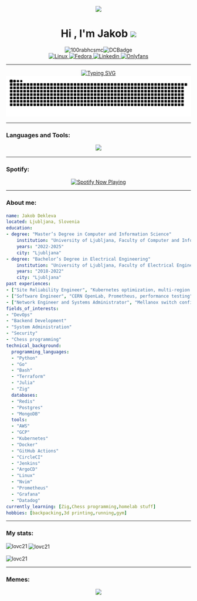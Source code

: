 
<div id="header" align="center">
  <img src="https://cdna.artstation.com/p/assets/images/images/069/324/424/original/k-s-o-m-u-art-cashmoneygojirav1c.gif?1699882361" width="500"/>
</div>

<div style="text-align:center;"align="center";" >
  <h1><b>Hi , I'm Jakob </b><img src="https://media.giphy.com/media/hvRJCLFzcasrR4ia7z/giphy.gif" width="35"></h1>
</div>

<div style="display: flex; justify-content: center; align-items: center;" align="center">
  <img src="https://komarev.com/ghpvc/?username=lovc21&label=Profile%20views&color=0e75b6&style=flat" alt="100rabhcsmc" />
  <img src="https://dcbadge.vercel.app/api/shield/213393526707322880?style=plastic" alt="DCBadge" />
</div>

<div style="text-align:center;"align="center">
  <a href="https://www.linux.org/">
    <img src="https://img.shields.io/badge/Linux-OS?style=flat&logo=linux&logoColor=white&label=OS&color=F0B90D" alt="Linux">
  </a>
  <a href="https://fedoraproject.org/">
    <img src="https://img.shields.io/badge/Distro-OS?style=flat&logo=Fedora&logoColor=white&label=Fedora&color=3c6eb4" alt="Fedora">
  </a>
  <a href="https://www.linkedin.com/in/jakob-dekleva1999/">
    <img src="https://img.shields.io/badge/Jakob-OS?style=flat&logo=Linkedin&logoColor=white&label=Linkedin&color=0a66c2" alt="Linkedin">
  </a>
  <a href="https://www.youtube.com/watch?v=dQw4w9WgXcQ">
    <img src="https://img.shields.io/badge/Onlyfans-OS?style=flat&logo=Onlyfans&logoColor=white&label=My&color=00AFF0" alt="Onlyfans">
  </a>
</div>

---
<div align="center">
  <a href="https://git.io/typing-svg">
    <img src="https://readme-typing-svg.demolab.com?font=Fira+Code&pause=1000&color=1C13F7&width=435&lines=Hello%F0%9F%91%8B%F0%9F%91%8B%F0%9F%91%8B%2C+welcome+to+my+page!;Hope+you+enjoy+your+stay;Just+a+bit+about+me;I'm+just+a+chill+guy+trying+to+build+some+cool+software+and+have+fun+along+the+way." alt="Typing SVG" />
  </a>
</div>

<picture>
  <img alt="github-snake" src="images/github-user-contribution.svg" />
</picture>

---
<h3 align="left">Languages and Tools:</h3>
<p align="center">
  <a href="https://skillicons.dev">
    <img src="https://skillicons.dev/icons?i=gcp,aws,prometheus,postgres,kubernetes,docker,linux,terraform,bash,go,py,julia,nextjs,neovim" />
  </a>
</p>

---
<h3 align="left">Spotify:</h3>

<p align="center">
  <a href="https://spotify-github-profile.kittinanx.com/api/view.svg?uid=22o4dahf3bscqdol5ora2socq&redirect=true">
    <img src="https://spotify-github-profile.kittinanx.com/api/view.svg?uid=22o4dahf3bscqdol5ora2socq&cover_image=true&theme=default&show_offline=true&background_color=121212&interchange=true&bar_color=53b14f&bar_color_cover=false" alt="Spotify Now Playing" />
  </a>
</p>

---
<h3 align="left">About me:</h3>

```yaml
name: Jakob Dekleva
located: Ljubljana, Slovenia
education:
- degree: "Master’s Degree in Computer and Information Science"
    institution: "University of Ljubljana, Faculty of Computer and Information Science"
    years: "2022-2025"
    city: "Ljubljana"
- degree: "Bachelor’s Degree in Electrical Engineering"
    institution: "University of Ljubljana, Faculty of Electrical Engineering"
    years: "2018-2022"
    city: "Ljubljana"
past experiences:
- ["Site Reliability Engineer", "Kubernetes optimization, multi-region deployment, CI/CD, security", "DevRev", "Ljubljana, Slovenia", "Dec 2023 - Feb 2025"]
- ["Software Engineer", "CERN OpenLab, Prometheus, performance testing", "Comtrade 360", "Ljubljana, Slovenia", "Jul 2022 - Jul 2023"]
- ["Network Engineer and Systems Administrator", "Mellanox switch configuration via SDN and refurbishment of legacy infrastructure", "ARNES", "Ljubljana, Slovenia", "Mar 2021 - Oct 2021"]
fields_of_interests:
- "DevOps"
- "Backend Development"
- "System Administration"
- "Security"
- "Chess programming"
technical_background:
  programming_languages:
  - "Python"
  - "Go"
  - "Bash"
  - "Terraform"
  - "Julia"
  - "Zig"
  databases:
  - "Redis"
  - "Postgres"
  - "MongoDB"
  tools:
  - "AWS"
  - "GCP"
  - "Kubernetes"
  - "Docker"
  - "GitHub Actions"
  - "CircleCI"
  - "Jenkins"
  - "ArgoCD"
  - "Linux"
  - "Nvim"
  - "Prometheus"
  - "Grafana"
  - "Datadog"
currently_learning: [Zig,Chess programming,homelab stuff]
hobbies: [backpacking,3d printing,running,gym]

```

---
<h3 align="left">My stats:</h3>
<p><img align="left" src="https://github-readme-stats.vercel.app/api/top-langs?username=lovc21&show_icons=true&locale=en&layout=compact&theme=dark" alt="lovc21" /></p>

<p>&nbsp;<img align="center" src="https://github-readme-stats.vercel.app/api?username=lovc21&show_icons=true&locale=en&theme=dark" alt="lovc21" /></p>

<p><img align="center" src="https://github-readme-streak-stats.herokuapp.com/?user=lovc21&theme=dark" alt="lovc21" /></p>

---
<h3 align="left">Memes:</h3>
<p align="center">
<img src="https://subreddit-memes-trinibs-projects.vercel.app/api/meme" width="400px"/>

<!--
**lovc21/lovc21** is a ✨ _special_ ✨ repository because its `README.md` (this file) appears on your GitHub profile.

Here are some ideas to get you started:

- 🔭 I’m currently working on ...
- 🌱 I’m currently learning ...
- 👯 I’m looking to collaborate on ...
- 🤔 I’m looking for help with ...
- 💬 Ask me about ...
- 📫 How to reach me: ...
- 😄 Pronouns: ...
- ⚡ Fun fact: ...
-->
